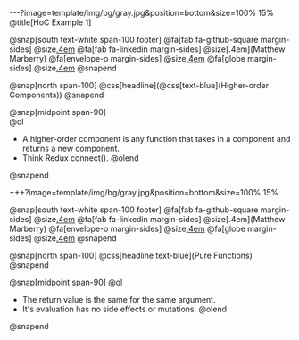 ---?image=template/img/bg/gray.jpg&position=bottom&size=100% 15%
@title[HoC Example 1]

@snap[south text-white span-100 footer]
@fa[fab fa-github-square margin-sides]
@size[.4em](marberrym)
@fa[fab fa-linkedin margin-sides]
@size[.4em](Matthew Marberry)
@fa[envelope-o margin-sides]
@size[.4em](marberrym@gmail.com)
@fa[globe margin-sides]
@size[.4em](matthew-marberry.com)
@snapend

@snap[north span-100]
@css[headline](@css[text-blue](Higher-order Components))
@snapend

@snap[midpoint span-90]
<br>
@ol 
- A higher-order component is any function that takes in a component and returns a new component.
- Think Redux connect().
@olend

@snapend


+++?image=template/img/bg/gray.jpg&position=bottom&size=100% 15%

@snap[south text-white span-100 footer]
@fa[fab fa-github-square margin-sides]
@size[.4em](marberrym)
@fa[fab fa-linkedin margin-sides]
@size[.4em](Matthew Marberry)
@fa[envelope-o margin-sides]
@size[.4em](marberrym@gmail.com)
@fa[globe margin-sides]
@size[.4em](matthew-marberry.com)
@snapend

@snap[north span-100]
@css[headline text-blue](Pure Functions)
@snapend

@snap[midpoint span-90]
@ol
- The return value is the same for the same argument.
- It's evaluation has no side effects or mutations.
@olend

@snapend

